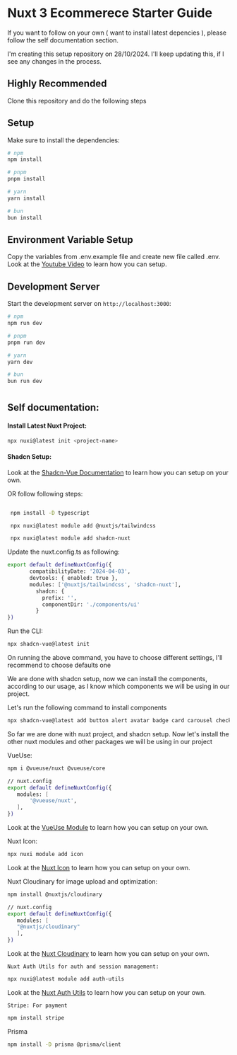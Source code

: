 # Nuxt 3 Ecommerece Starter Guide

If you want to follow on your own ( want to install latest depencies ), please follow the self documentation section. 

I'm creating this setup repository on 28/10/2024. I'll keep updating this, if I see any changes in the process.

## Highly Recommended

Clone this repository and do the following steps

## Setup

Make sure to install the dependencies:

```bash
# npm
npm install

# pnpm
pnpm install

# yarn
yarn install

# bun
bun install
```

## Environment Variable Setup

Copy the variables from .env.example file and create new file called .env. Look at the [Youtube Video](https://nuxt.com/docs/getting-started/introduction) to learn how you can setup.


## Development Server

Start the development server on `http://localhost:3000`:

```bash
# npm
npm run dev

# pnpm
pnpm run dev

# yarn
yarn dev

# bun
bun run dev
```


# 

## Self documentation:

#### Install Latest Nuxt Project:

```bash
npx nuxi@latest init <project-name>

```

#### Shadcn Setup:

Look at the [Shadcn-Vue Documentation](https://www.shadcn-vue.com/docs/installation/nuxt.html) to learn how you can setup on your own.

OR follow following steps:

```bash

 npm install -D typescript

 npx nuxi@latest module add @nuxtjs/tailwindcss

 npx nuxi@latest module add shadcn-nuxt

```
 Update the nuxt.config.ts as following:

 ```bash
 export default defineNuxtConfig({
        compatibilityDate: '2024-04-03',
        devtools: { enabled: true },
        modules: ['@nuxtjs/tailwindcss', 'shadcn-nuxt'],
          shadcn: {
            prefix: '',
            componentDir: './components/ui'
          }
 })

```

Run the CLI:

 ```bash
npx shadcn-vue@latest init
 ```

On running the above command, you have to choose different settings, I'll recommend to choose defaults one

We are done with shadcn setup, now we can install the components, according to our usage, as I know which components we will be using in our project.

Let's run the following command to install components

```bash
npx shadcn-vue@latest add button alert avatar badge card carousel checkbox command dialog dropdown-menu form input label popover select separator sheet table toast tooltip

 ```

 So far we are done with nuxt project, and shadcn setup. Now let's install the other nuxt modules and other packages we will be using in our project

 VueUse:

 ```bash
npm i @vueuse/nuxt @vueuse/core

// nuxt.config
export default defineNuxtConfig({
    modules: [
        '@vueuse/nuxt',
    ],
})

  ```

Look at the [VueUse Module](https://nuxt.com/modules/vueuse) to learn how you can setup on your own.


   Nuxt Icon:

 ```bash
npx nuxi module add icon

  ```

  Look at the [Nuxt Icon](https://nuxt.com/modules/icon) to learn how you can setup on your own.


   Nuxt Cloudinary for image upload and optimization:

 ```bash
npm install @nuxtjs/cloudinary

// nuxt.config
export default defineNuxtConfig({
    modules: [
    "@nuxtjs/cloudinary"
    ],
})

  ```

Look at the [Nuxt Cloudinary](https://cloudinary.nuxtjs.org/getting-started) to learn how you can setup on your own.



    Nuxt Auth Utils for auth and session management:

 ```bash
npx nuxi@latest module add auth-utils

  ```

  Look at the [Nuxt Auth Utils](https://github.com/atinux/nuxt-auth-utils) to learn how you can setup on your own.


    Stripe: For payment

 ```bash
 npm install stripe

  ```

Prisma

 ```bash
npm install -D prisma @prisma/client

  ```